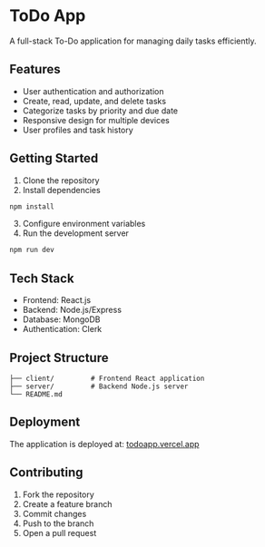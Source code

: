 # ToDo App

A full-stack To-Do application for managing daily tasks efficiently.

## Features

- User authentication and authorization
- Create, read, update, and delete tasks
- Categorize tasks by priority and due date
- Responsive design for multiple devices
- User profiles and task history

## Getting Started

1. Clone the repository
2. Install dependencies
  ```bash
  npm install
  ```
3. Configure environment variables
4. Run the development server
  ```bash
  npm run dev
  ```

## Tech Stack

- Frontend: React.js
- Backend: Node.js/Express
- Database: MongoDB
- Authentication: Clerk

## Project Structure

```
├── client/         # Frontend React application
├── server/         # Backend Node.js server
└── README.md
```

## Deployment

The application is deployed at: [todoapp.vercel.app](https://todoapp.vercel.app)

## Contributing

1. Fork the repository
2. Create a feature branch
3. Commit changes
4. Push to the branch
5. Open a pull request

